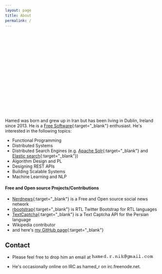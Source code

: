 ```yaml
---
layout: page
title: About
permalink: /
---
```


<!-- Wide card with share menu button -->
<style>
.demo-card-wide.mdl-card {
  width: 512px;
}
.demo-card-wide > .mdl-card__title {
  color: #fff;
  height: 250px;
  background: rgba(0, 0, 0, 0) url("/images/hamed_r_nik_background.jpg") repeat scroll center center / cover;
}
.demo-card-wide > .mdl-card__menu {
  color: #fff;
}
.home {
  display: table;
  margin-left: auto;
  margin-right: auto;
}
</style>

<div class="home">
  <div class="demo-card-wide mdl-card mdl-shadow--2dp">
    <div class="mdl-card__title">
    </div>
  </div>
</div>
<br />

Hamed was born and grew up in Iran but has been living in Dublin, Ireland since 2013. He is a [Free Software](https://en.wikipedia.org/wiki/Free_software){:target="_blank"} enthusiast. He's interested in the following topics:

* Functional Programming
* Distributed Systems
* Distributed Search Engines (e.g. [Apache Solr](https://lucene.apache.org/solr/){:target="_blank"} and [Elastic search](https://www.elastic.co/products/elasticsearch){:target="_blank"})
* Algorithm Design and PL
* Designing REST APIs
* Building Scalable Systems
* Machine Learning and NLP

#### Free and Open source Projects/Contributions
* [Nerdnews](https://github.com/jnaqsh/nerdnews){:target="_blank"} is a Free and Open source social news network
* [rbootstrap](https://github.com/jnaqsh/bootstrap){:target="_blank"} is RTL Twitter Bootstrap for RTL languages
* [TextCaptcha](https://github.com/jnaqsh/farsi_textcaptcha){:target="_blank"} is a Text Captcha API for the Persian language
* Wikipedia contributor
* and here's [my GitHub page](https://github.com/hamedrnik){:target="_blank"}

## Contact
* Please feel free to drop him an email at ![alt text](/images/hamed.png "Hamed R. Nik")

* He's occasionally online on IRC as hamed_r on irc.freenode.net.
